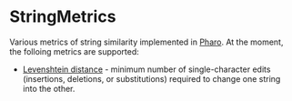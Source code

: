 # StringMetrics
Various metrics of string similarity implemented in [Pharo](https://pharo.org/). At the moment, the folloing metrics are supported:

- [Levenshtein distance](https://en.wikipedia.org/wiki/Levenshtein_distance) - minimum number of single-character edits (insertions, deletions, or substitutions) required to change one string into the other.
